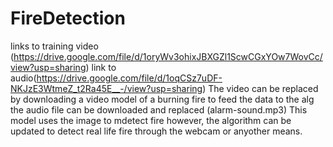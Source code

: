 # FireDetection
links to training video (https://drive.google.com/file/d/1oryWv3ohixJBXGZl1ScwCGxYOw7WovCc/view?usp=sharing)
link to audio(https://drive.google.com/file/d/1oqCSz7uDF-NKJzE3WtmeZ_t2Ra45E__-/view?usp=sharing)
The video can be replaced by downloading a video model of a burning fire to feed the data to the alg
the audio file can be downloaded and replaced (alarm-sound.mp3)
This model uses the image to mdetect fire however, the algorithm can be updated to detect real life fire through the webcam or anyother means.
